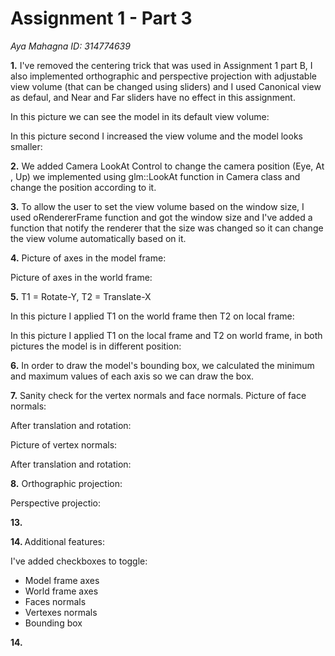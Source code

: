 # Assignment 1 - Part 3
*Aya Mahagna ID: 314774639*

<b>1.</b> I've removed the centering trick that was used in Assignment 1 part B, I also implemented orthographic and perspective projection with adjustable view volume (that can be changed using sliders) and I used Canonical view as defaul, and Near and Far sliders have no effect in this assignment.

In this picture we can see the model in its default view volume:

In this picture second I increased the view volume and the model looks smaller:

<b>2.</b> We added Camera LookAt Control to change the camera position (Eye, At , Up) we implemented using glm::LookAt function in Camera class and change the position according to it.

<b>3.</b> To allow the user to set the view volume based on the window size, I used oRendererFrame function and got the window size and I've added a function that notify the renderer that the size was changed so it can change the view volume automatically based on it.

<b>4.</b> Picture of axes in the model frame:

Picture of axes in the world frame:

<b>5.</b> T1 = Rotate-Y, T2 = Translate-X

In this picture I applied T1 on the world frame then T2 on local frame:

In this picture I applied T1 on the local frame and T2 on world frame, in both pictures the model is in different position:

<b>6.</b> In order to draw the model's bounding box, we calculated the minimum and maximum values of each axis so we can draw the box.

<b>7.</b> Sanity check for the vertex normals and face normals.
Picture of face normals:

After translation and rotation:

Picture of vertex normals:

After translation and rotation:

<b>8.</b>  Orthographic projection:

Perspective projectio:

<b>13.</b>

<b> 14. </b> Additional features:

I've added checkboxes to toggle:
- Model frame axes
- World frame axes
- Faces normals
- Vertexes normals
- Bounding box

<b>14.</b>

